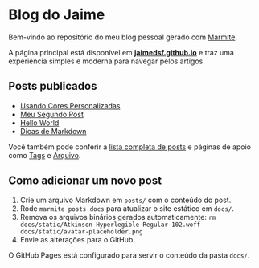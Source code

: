 # Blog do Jaime

Bem-vindo ao repositório do meu blog pessoal gerado com [Marmite](https://rochacbruno.github.io/marmite/).

A página principal está disponível em **[jaimedsf.github.io](https://jaimedsf.github.io/)** e traz uma experiência simples e moderna para navegar pelos artigos.

## Posts publicados

- [Usando Cores Personalizadas](docs/usando-cores.html)
- [Meu Segundo Post](docs/segundo-post.html)
- [Hello World](docs/hello-world.html)
- [Dicas de Markdown](docs/dicas-markdown.html)

Você também pode conferir a [lista completa de posts](docs/pages.html) e páginas de apoio como [Tags](docs/tags.html) e [Arquivo](docs/archive.html).

## Como adicionar um novo post

1. Crie um arquivo Markdown em `posts/` com o conteúdo do post.
2. Rode `marmite posts docs` para atualizar o site estático em `docs/`.
3. Remova os arquivos binários gerados automaticamente:
   `rm docs/static/Atkinson-Hyperlegible-Regular-102.woff docs/static/avatar-placeholder.png`
4. Envie as alterações para o GitHub.

O GitHub Pages está configurado para servir o conteúdo da pasta `docs/`.
